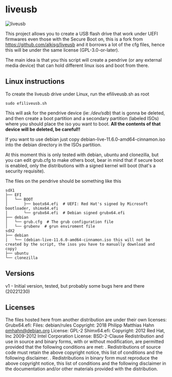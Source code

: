 # liveusb

![liveusb](https://github.com/kabutor/liveusb/raw/main/liveusb.png)

This project allows you to create a USB flash drive that work under UEFI firmwares even those with the Secure Boot on, this is a fork from https://github.com/alkisg/liveusb and it borrows a lot of the cfg files, hence this will be under the same license (GPL-3.0-or-later).
 
The main idea is that you this script will create a pendrive (or any external media device) that can hold different linux isos and boot from there.

## Linux instructions

To create the liveusb drive under Linux, run the efiliveusb.sh as root

```shell
sudo efiliveusb.sh
```
This will ask for the pendrive device (ie: */dev/sdb*) that is gonna be deleted, and then create a boot partition and a secondary partition (labeled ISOs) where you should place the iso you want to boot. 
**All the contents of that device will be deleted, be careful!!**

If you want to use debian just copy debian-live-11.6.0-amd64-cinnamon.iso into the debian directory in the ISOs partition.

At this moment this is only tested with debian, ubuntu and clonezilla, but you can edit grub.cfg to make others boot, bear in mind that if secure boot is enabled, only the distributions with a signed kernel will boot (that's a security requisite).

The files on the pendrive should be something like this

```
sdX1
├── EFI
│   └── BOOT
│       ├── bootx64.efi  # UEFI: Red Hat's signed by Microsoft bootloader, shimx64.efi
│       └── grubx64.efi  # Debian signed grubx64.efi
├── debian
│   └── grub.cfg  # The grub configuration file
│   └── grubenv  # grun enviroment file
sdX2
├── debian
|   └── (debian-live-11.6.0-amd64-cinnamon.iso this will not be created by the script, the isos you have to manually download and copy)
├── ubuntu
└── clonezilla

```
## Versions
v1 - Initial version, tested, but probably some bugs here and there (20221230)

## Licenses
The files hosted here from another distribution are under their own licenses:
Grubx64.efi:
Files: debian/rules
Copyright: 2018 Philipp Matthias Hahn <pmhahn@debian.org>
License: GPL-2
Shimx64.efi:
Copyright: 2012 Red Hat, Inc
        2009-2012 Intel Corporation
License: BSD-2-Clause
 Redistribution and use in source and binary forms, with or without
 modification, are permitted provided that the following conditions
 are met:
 .
 Redistributions of source code must retain the above copyright
 notice, this list of conditions and the following disclaimer.
 .
 Redistributions in binary form must reproduce the above copyright
 notice, this list of conditions and the following disclaimer in the
 documentation and/or other materials provided with the
 distribution.
